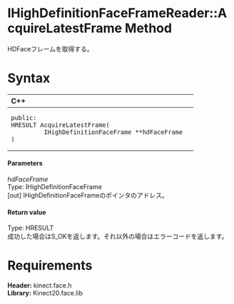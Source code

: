 IHighDefinitionFaceFrameReader::AcquireLatestFrame Method  
=========================================================  

HDFaceフレームを取得する。 <span id="syntaxSection"></span>

Syntax  
======  

<table>
<colgroup>
<col width="100%" />
</colgroup>
<thead>
<tr class="header">
<th align="left">C++</th>
</tr>
</thead>
<tbody>
<tr class="odd">
<td align="left"><pre><code>public:  
HRESULT AcquireLatestFrame(  
         IHighDefinitionFaceFrame **hdFaceFrame  
)</code></pre></td>
</tr>
</tbody>
</table>

<span id="ID4EG"></span>
#### Parameters  

*hdFaceFrame*    
Type: IHighDefinitionFaceFrame  
[out] IHighDefinitionFaceFrameのポインタのアドレス。  

<span id="ID4EP"></span>
#### Return value  

Type: HRESULT  
成功した場合はS\_OKを返します。それ以外の場合はエラーコードを返します。  

<span id="requirements"></span>

Requirements  
============  

**Header:** kinect.face.h  
**Library:** Kinect20.face.lib  



<!--Please do not edit the data in the comment block below.-->
<!--
TOCTitle : AcquireLatestFrame Method
RLTitle : IHighDefinitionFaceFrameReader::AcquireLatestFrame Method
KeywordK : AcquireLatestFrame method
KeywordK : IHighDefinitionFaceFrameReader::AcquireLatestFrame method
KeywordF : IHighDefinitionFaceFrameReader::AcquireLatestFrame
KeywordF : AcquireLatestFrame
KeywordF : Microsoft.Kinect.face.IHighDefinitionFaceFrameReader.AcquireLatestFrame(IHighDefinitionFaceFrame@)
KeywordA : M:Microsoft.Kinect.face.IHighDefinitionFaceFrameReader.AcquireLatestFrame(IHighDefinitionFaceFrame@)
AssetID : M:Microsoft.Kinect.face.IHighDefinitionFaceFrameReader.AcquireLatestFrame(IHighDefinitionFaceFrame@)
Locale : en-us
CommunityContent : 1
APIType : Managed
APILocation : 
APIName : Microsoft.Kinect.face.IHighDefinitionFaceFrameReader::AcquireLatestFrame
TargetOS : Windows
TopicType : kbSyntax
DevLang : C++
DocSet : K4Wv2
ProjType : K4Wv2Proj
Technology : Kinect for Windows
Product : Kinect for Windows SDK v2
productversion : 20
-->
